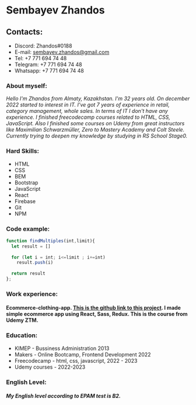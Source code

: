 # Sembayev Zhandos<br>
## Contacts:<br>
* Discord: Zhandos#0188<br>
* E-mail: sembayev.zhandos@gmail.com<br>
* Tel: +7 771 694 74 48<br>
* Telegram: +7 771 694 74 48<br>
* Whatsapp: +7 771 694 74 48<br>

### About myself:<br>
*Hello I'm Zhandos from Almaty, Kazakhstan. I'm 32 years old. On december 2022 started to interest in IT. I've got 7 years of experience in retail, category management, whole sales. In terms of IT I don't have any experience. I finished freecodecamp courses related to HTML, CSS, JavaScript. Also I finished some courses on Udemy from great instructors like Maximilian Schwarzmüller, Zero to Mastery Academy and Colt Steele. Currently trying to deepen my knowledge by studying in RS School Stage0.*

### Hard Skills:<br>
* HTML
* CSS
* BEM
* Bootstrap
* JavaScript
* React
* Firebase
* Git
* NPM

### Code example:<br>
```javascript
function findMultiples(int,limit){
  let result = []
  
  for (let i = int; i<=limit ; i+=int)
    result.push(i)
    
  return result
};
```

### Work experience:<br>
#### Ecommerce-clothing-app. [This is the github link to this project](https://hexlet.io). I made simple ecommerce app using React, Sass, Redux. This is the course from Udemy ZTM.

### Education:<br>
* KIMEP - Bussiness Administration 2013
* Makers - Online Bootcamp, Frontend Development 2022
* Freecodecamp - html, css, javascript, 2022 - 2023
* Udemy courses - 2022-2023

### English Level:<br>
##### My English level according to EPAM test is B2.